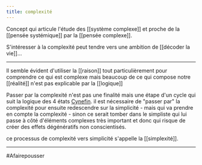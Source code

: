 ```yaml
---
title: complexité
---
```

Concept qui articule l'étude des [[système complexe]] et proche de la [[pensée systémique]] par la [[pensée complexe]].

S'intéresser à la complexité peut tendre vers une ambition de [[décoder la vie]]...

---

Il semble évident d'utiliser la [[raison]] tout particulièrement pour comprendre ce qui est complexe mais beaucoup de ce qui compose notre [[réalité]] n'est pas explicable par la [[logique]]

Passer par la complexité n'est pas une finalité mais une étape d'un cycle qui suit la logique des 4 états [Cynefin](https://fr.wikipedia.org/wiki/Cadre_conceptuel_Cynefin). il est nécessaire de "passer par" la complexité pour ensuite redescendre sur la simplicité - mais qui va prendre en compte la complexité - sinon ce serait tomber dans le simpliste qui lui passe à côté d'éléments complexes très important et donc qui risque de créer des effets dégénératifs non conscientisés.

ce processus de complexité vers simplicité s'appelle la [[simplexité]].

---
#Afairepousser 